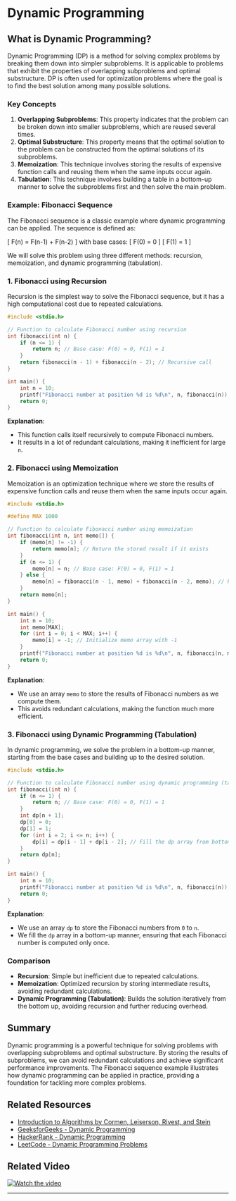 # Dynamic Programming

## What is Dynamic Programming?

Dynamic Programming (DP) is a method for solving complex problems by breaking them down into simpler subproblems. It is applicable to problems that exhibit the properties of overlapping subproblems and optimal substructure. DP is often used for optimization problems where the goal is to find the best solution among many possible solutions.

### Key Concepts

1. **Overlapping Subproblems**: This property indicates that the problem can be broken down into smaller subproblems, which are reused several times.
2. **Optimal Substructure**: This property means that the optimal solution to the problem can be constructed from the optimal solutions of its subproblems.
3. **Memoization**: This technique involves storing the results of expensive function calls and reusing them when the same inputs occur again.
4. **Tabulation**: This technique involves building a table in a bottom-up manner to solve the subproblems first and then solve the main problem.

### Example: Fibonacci Sequence

The Fibonacci sequence is a classic example where dynamic programming can be applied. The sequence is defined as:

\[ F(n) = F(n-1) + F(n-2) \]
with base cases:
\[ F(0) = 0 \]
\[ F(1) = 1 \]

We will solve this problem using three different methods: recursion, memoization, and dynamic programming (tabulation).

### 1. Fibonacci using Recursion

Recursion is the simplest way to solve the Fibonacci sequence, but it has a high computational cost due to repeated calculations.

```c
#include <stdio.h>

// Function to calculate Fibonacci number using recursion
int fibonacci(int n) {
    if (n <= 1) {
        return n; // Base case: F(0) = 0, F(1) = 1
    }
    return fibonacci(n - 1) + fibonacci(n - 2); // Recursive call
}

int main() {
    int n = 10;
    printf("Fibonacci number at position %d is %d\n", n, fibonacci(n));
    return 0;
}
```

**Explanation**:
- This function calls itself recursively to compute Fibonacci numbers.
- It results in a lot of redundant calculations, making it inefficient for large `n`.

### 2. Fibonacci using Memoization

Memoization is an optimization technique where we store the results of expensive function calls and reuse them when the same inputs occur again.

```c
#include <stdio.h>

#define MAX 1000

// Function to calculate Fibonacci number using memoization
int fibonacci(int n, int memo[]) {
    if (memo[n] != -1) {
        return memo[n]; // Return the stored result if it exists
    }
    if (n <= 1) {
        memo[n] = n; // Base case: F(0) = 0, F(1) = 1
    } else {
        memo[n] = fibonacci(n - 1, memo) + fibonacci(n - 2, memo); // Recursive call with memoization
    }
    return memo[n];
}

int main() {
    int n = 10;
    int memo[MAX];
    for (int i = 0; i < MAX; i++) {
        memo[i] = -1; // Initialize memo array with -1
    }
    printf("Fibonacci number at position %d is %d\n", n, fibonacci(n, memo));
    return 0;
}
```

**Explanation**:
- We use an array `memo` to store the results of Fibonacci numbers as we compute them.
- This avoids redundant calculations, making the function much more efficient.

### 3. Fibonacci using Dynamic Programming (Tabulation)

In dynamic programming, we solve the problem in a bottom-up manner, starting from the base cases and building up to the desired solution.

```c
#include <stdio.h>

// Function to calculate Fibonacci number using dynamic programming (tabulation)
int fibonacci(int n) {
    if (n <= 1) {
        return n; // Base case: F(0) = 0, F(1) = 1
    }
    int dp[n + 1];
    dp[0] = 0;
    dp[1] = 1;
    for (int i = 2; i <= n; i++) {
        dp[i] = dp[i - 1] + dp[i - 2]; // Fill the dp array from bottom-up
    }
    return dp[n];
}

int main() {
    int n = 10;
    printf("Fibonacci number at position %d is %d\n", n, fibonacci(n));
    return 0;
}
```

**Explanation**:
- We use an array `dp` to store the Fibonacci numbers from `0` to `n`.
- We fill the `dp` array in a bottom-up manner, ensuring that each Fibonacci number is computed only once.

### Comparison

- **Recursion**: Simple but inefficient due to repeated calculations.
- **Memoization**: Optimized recursion by storing intermediate results, avoiding redundant calculations.
- **Dynamic Programming (Tabulation)**: Builds the solution iteratively from the bottom up, avoiding recursion and further reducing overhead.

## Summary

Dynamic programming is a powerful technique for solving problems with overlapping subproblems and optimal substructure. By storing the results of subproblems, we can avoid redundant calculations and achieve significant performance improvements. The Fibonacci sequence example illustrates how dynamic programming can be applied in practice, providing a foundation for tackling more complex problems.

## Related Resources

- [Introduction to Algorithms by Cormen, Leiserson, Rivest, and Stein](https://mitpress.mit.edu/books/introduction-algorithms)
- [GeeksforGeeks - Dynamic Programming](https://www.geeksforgeeks.org/dynamic-programming/)
- [HackerRank - Dynamic Programming](https://www.hackerrank.com/domains/tutorials/10-days-of-dp)
- [LeetCode - Dynamic Programming Problems](https://leetcode.com/tag/dynamic-programming/)

## Related Video

[![Watch the video](https://img.youtube.com/vi/5dRGRueKU3M/0.jpg)](https://youtu.be/5dRGRueKU3M?si=KAWUflTLinebGHzf)

---
